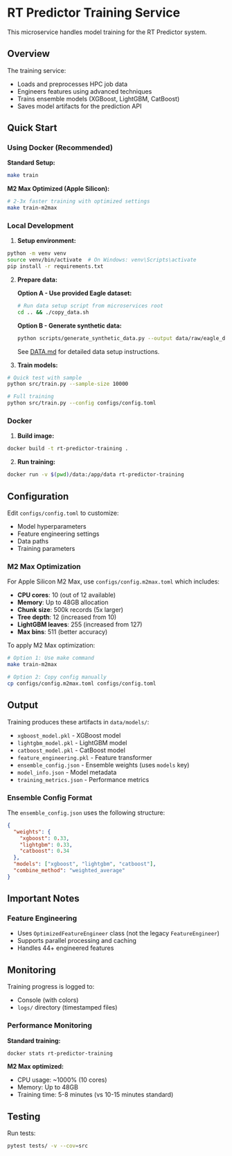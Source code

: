 # RT Predictor Training Service

This microservice handles model training for the RT Predictor system.

## Overview

The training service:
- Loads and preprocesses HPC job data
- Engineers features using advanced techniques
- Trains ensemble models (XGBoost, LightGBM, CatBoost)
- Saves model artifacts for the prediction API

## Quick Start

### Using Docker (Recommended)

**Standard Setup:**
```bash
make train
```

**M2 Max Optimized (Apple Silicon):**
```bash
# 2-3x faster training with optimized settings
make train-m2max
```

### Local Development

1. **Setup environment:**
```bash
python -m venv venv
source venv/bin/activate  # On Windows: venv\Scripts\activate
pip install -r requirements.txt
```

2. **Prepare data:**

   **Option A - Use provided Eagle dataset:**
   ```bash
   # Run data setup script from microservices root
   cd .. && ./copy_data.sh
   ```
   
   **Option B - Generate synthetic data:**
   ```bash
   python scripts/generate_synthetic_data.py --output data/raw/eagle_data.parquet
   ```
   
   See [DATA.md](../DATA.md) for detailed data setup instructions.
3. **Train models:**
```bash
# Quick test with sample
python src/train.py --sample-size 10000

# Full training
python src/train.py --config configs/config.toml
```

### Docker

1. **Build image:**
```bash
docker build -t rt-predictor-training .
```

2. **Run training:**
```bash
docker run -v $(pwd)/data:/app/data rt-predictor-training
```

## Configuration

Edit `configs/config.toml` to customize:
- Model hyperparameters
- Feature engineering settings
- Data paths
- Training parameters

### M2 Max Optimization

For Apple Silicon M2 Max, use `configs/config.m2max.toml` which includes:
- **CPU cores**: 10 (out of 12 available)
- **Memory**: Up to 48GB allocation
- **Chunk size**: 500k records (5x larger)
- **Tree depth**: 12 (increased from 10)
- **LightGBM leaves**: 255 (increased from 127)
- **Max bins**: 511 (better accuracy)

To apply M2 Max optimization:
```bash
# Option 1: Use make command
make train-m2max

# Option 2: Copy config manually
cp configs/config.m2max.toml configs/config.toml
```

## Output

Training produces these artifacts in `data/models/`:
- `xgboost_model.pkl` - XGBoost model
- `lightgbm_model.pkl` - LightGBM model
- `catboost_model.pkl` - CatBoost model
- `feature_engineering.pkl` - Feature transformer
- `ensemble_config.json` - Ensemble weights (uses `models` key)
- `model_info.json` - Model metadata
- `training_metrics.json` - Performance metrics

### Ensemble Config Format

The `ensemble_config.json` uses the following structure:
```json
{
  "weights": {
    "xgboost": 0.33,
    "lightgbm": 0.33,
    "catboost": 0.34
  },
  "models": ["xgboost", "lightgbm", "catboost"],
  "combine_method": "weighted_average"
}
```

## Important Notes

### Feature Engineering
- Uses `OptimizedFeatureEngineer` class (not the legacy `FeatureEngineer`)
- Supports parallel processing and caching
- Handles 44+ engineered features

## Monitoring

Training progress is logged to:
- Console (with colors)
- `logs/` directory (timestamped files)

### Performance Monitoring

**Standard training:**
```bash
docker stats rt-predictor-training
```

**M2 Max optimized:**
- CPU usage: ~1000% (10 cores)
- Memory: Up to 48GB
- Training time: 5-8 minutes (vs 10-15 minutes standard)

## Testing

Run tests:
```bash
pytest tests/ -v --cov=src
```
